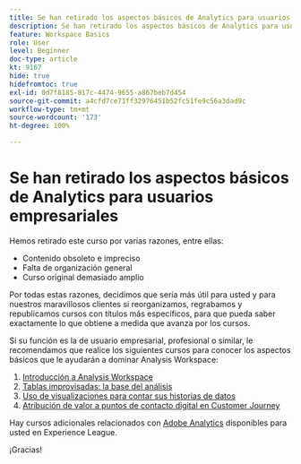 ```yaml
---
title: Se han retirado los aspectos básicos de Analytics para usuarios empresariales
description: Se han retirado los aspectos básicos de Analytics para usuarios empresariales por varias razones.
feature: Workspace Basics
role: User
level: Beginner
doc-type: article
kt: 9167
hide: true
hidefromtoc: true
exl-id: 0d7f8185-817c-4474-9655-a867beb7d454
source-git-commit: a4cfd7ce71ff32976451b52fc51fe9c56a3dad9c
workflow-type: tm+mt
source-wordcount: '173'
ht-degree: 100%

---
```


# Se han retirado los aspectos básicos de Analytics para usuarios empresariales

Hemos retirado este curso por varias razones, entre ellas:

* Contenido obsoleto e impreciso
* Falta de organización general
* Curso original demasiado amplio

Por todas estas razones, decidimos que sería más útil para usted y para nuestros maravillosos clientes si reorganizamos, regrabamos y republicamos cursos con títulos más específicos, para que pueda saber exactamente lo que obtiene a medida que avanza por los cursos.

Si su función es la de usuario empresarial, profesional o similar, le recomendamos que realice los siguientes cursos para conocer los aspectos básicos que le ayudarán a dominar Analysis Workspace:

1. [Introducción a Analysis Workspace](https://experienceleague.adobe.com/?lang=es&recommended=Analytics-U-1-2020.1.workspace&amp;lang=es)
1. [Tablas improvisadas: la base del análisis](https://experienceleague.adobe.com/?lang=es&recommended=Analytics-U-1-2020.3)
1. [Uso de visualizaciones para contar sus historias de datos](https://experienceleague.adobe.com/?lang=es&recommended=Analytics-U-1-2021.1.visualizations&amp;lang=es)
1. [Atribución de valor a puntos de contacto digital en Customer Journey](https://experienceleague.adobe.com/?lang=es&recommended=Analytics-U-1-2020.2&amp;lang=es)

Hay cursos adicionales relacionados con [Adobe Analytics](https://experienceleague.adobe.com/?lang=es&recommended=Analytics-U-1-2020.1.workspace&amp;lang=es) disponibles para usted en Experience League.

¡Gracias!
